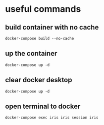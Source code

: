# useful commands
## build container with no cache
```
docker-compose build --no-cache
```
## up the container
```
docker-compose up -d
```
## clear docker desktop
```
docker-compose up -d
```

## open terminal to docker
```
docker-compose exec iris iris session iris 
```



